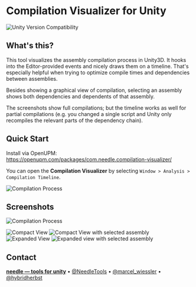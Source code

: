 # Compilation Visualizer for Unity

![Unity Version Compatibility](https://img.shields.io/badge/Unity-2018.4%20%E2%80%94%202020.2-brightgreen)

## What's this?
This tool visualizes the assembly compilation process in Unity3D. It hooks into the Editor-provided events and nicely draws them on a timeline. That's especially helpful when trying to optimize compile times and dependencies between assemblies.  

Besides showing a graphical view of compilation, selecting an assembly shows both dependencies and dependents of that assembly.  

The screenshots show full compilations; but the timeline works as well for partial compilations (e.g. you changed a single script and Unity only recompiles the relevant parts of the dependency chain).

## Quick Start
Install via OpenUPM: https://openupm.com/packages/com.needle.compilation-visualizer/

You can open the **Compilation Visualizer** by selecting `Window > Analysis > Compilation Timeline`.

![Compilation Process](https://github.com/needle-tools/compilation-visualizer/wiki/images/compact-view-recompile.gif)

## Screenshots
![Compilation Process](https://github.com/needle-tools/compilation-visualizer/wiki/images/expanded-view-recompile.gif)

![Compact View](https://github.com/needle-tools/compilation-visualizer/wiki/images/compact-view.png)
![Compact View with selected assembly](https://github.com/needle-tools/compilation-visualizer/wiki/images/compact-view-selection.png)
![Expanded View](https://github.com/needle-tools/compilation-visualizer/wiki/images/expanded-view.png)
![Expanded view with selected assembly](https://github.com/needle-tools/compilation-visualizer/wiki/images/expanded-view-selection.png)

## Contact
<b>[needle — tools for unity](https://needle.tools)</b> • 
[@NeedleTools](https://twitter.com/NeedleTools) • 
[@marcel_wiessler](https://twitter.com/marcel_wiessler) • 
[@hybridherbst](https://twitter.com/hybdridherbst)
